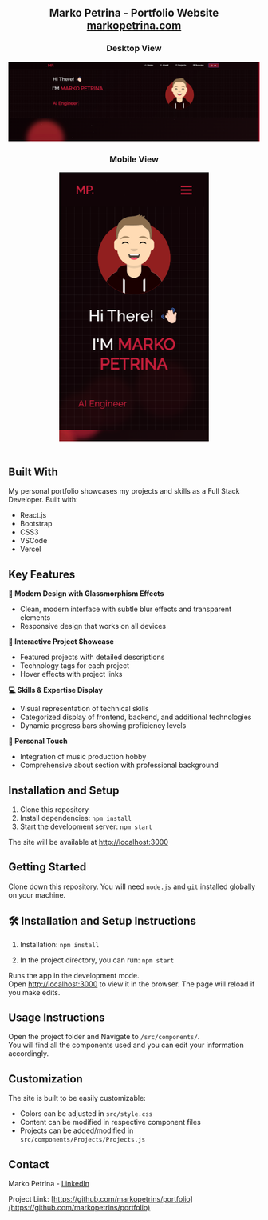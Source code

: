 <h2 align="center">
  Marko Petrina - Portfolio Website<br/>
  <a href="https://markopetrina.com" target="_blank">markopetrina.com</a>
</h2>

<div align="center">
  <h3>Desktop View</h3>
  <img alt="Desktop Demo" src="./Images/readme-img.png" />
  
  <h3>Mobile View</h3>
  <img alt="Mobile Demo" src="./Images/readme-img1.png" width="300px" />
</div>

<br/>

## Built With

My personal portfolio showcases my projects and skills as a Full Stack Developer. Built with:

- React.js
- Bootstrap
- CSS3
- VSCode
- Vercel

## Key Features

**🎨 Modern Design with Glassmorphism Effects**
- Clean, modern interface with subtle blur effects and transparent elements
- Responsive design that works on all devices

**📱 Interactive Project Showcase**
- Featured projects with detailed descriptions
- Technology tags for each project
- Hover effects with project links

**💻 Skills & Expertise Display**
- Visual representation of technical skills
- Categorized display of frontend, backend, and additional technologies
- Dynamic progress bars showing proficiency levels

**🎵 Personal Touch**
- Integration of music production hobby
- Comprehensive about section with professional background

## Installation and Setup

1. Clone this repository
2. Install dependencies: `npm install`
3. Start the development server: `npm start`

The site will be available at [http://localhost:3000](http://localhost:3000)

## Getting Started

Clone down this repository. You will need `node.js` and `git` installed globally on your machine.

## 🛠 Installation and Setup Instructions

1. Installation: `npm install`

2. In the project directory, you can run: `npm start`

Runs the app in the development mode.\
Open [http://localhost:3000](http://localhost:3000) to view it in the browser.
The page will reload if you make edits.

## Usage Instructions

Open the project folder and Navigate to `/src/components/`. <br/>
You will find all the components used and you can edit your information accordingly.

## Customization

The site is built to be easily customizable:
- Colors can be adjusted in `src/style.css`
- Content can be modified in respective component files
- Projects can be added/modified in `src/components/Projects/Projects.js`

## Contact

Marko Petrina - [LinkedIn](https://www.linkedin.com/in/marko-petrina-a89b4a261/)

Project Link: [https://github.com/markopetrins/portfolio](https://github.com/markopetrins/portfolio)
